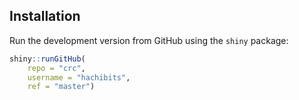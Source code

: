 ## Installation

Run the development version from GitHub using the `shiny` package:

```r 
shiny::runGitHub(
    repo = "crc",
    username = "hachibits",
    ref = "master")
```
